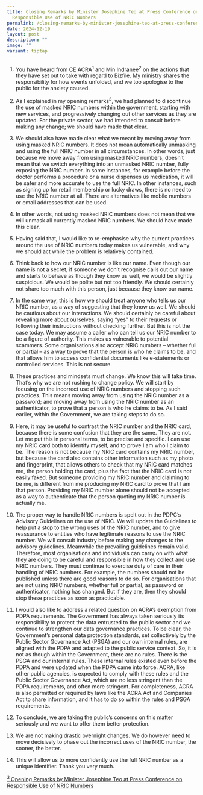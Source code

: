 ```yaml
---
title: Closing Remarks by Minister Josephine Teo at Press Conference on
  Responsible Use of NRIC Numbers
permalink: /closing-remarks-by-minister-josephine-teo-at-press-conference-on-responsible-use-of-nric-numbers/
date: 2024-12-19
layout: post
description: ""
image: ""
variant: tiptap
---
```

<ol data-tight="true" class="tight">
<li>
<p>You have heard from CE ACRA<sup>1</sup> and Min Indranee<sup>2</sup> on
the actions that they have set out to take with regard to Bizfile. My ministry
shares the responsibility for how events unfolded, and we too apologise
to the public for the anxiety caused.</p>
<p></p>
</li>
<li>
<p>As I explained in my opening remarks<sup>3</sup>, we had planned to discontinue
the use of masked NRIC numbers within the government, starting with new
services, and progressively changing out other services as they are updated.
For the private sector, we had intended to consult before making any change;
we should have made that clear.</p>
<p></p>
</li>
<li>
<p>We should also have made clear what we meant by moving away from using
masked NRIC numbers. It does not mean automatically unmasking and using
the full NRIC number in all circumstances. In other words, just because
we move away from using masked NRIC numbers, doesn’t mean that we switch
everything into an unmasked NRIC number, fully exposing the NRIC number.
In some instances, for example before the doctor performs a procedure or
a nurse dispenses us medication, it will be safer and more accurate to
use the full NRIC. In other instances, such as signing up for retail membership
or lucky draws, there is no need to use the NRIC number at all. There are
alternatives like mobile numbers or email addresses that can be used.</p>
<p></p>
</li>
<li>
<p>In other words, not using masked NRIC numbers does not mean that we will
unmask all currently masked NRIC numbers. We should have made this clear.</p>
<p></p>
</li>
<li>
<p>Having said that, I would like to re-emphasise why the current practices
around the use of NRIC numbers today makes us vulnerable, and why we should
act while the problem is relatively contained.</p>
<p></p>
</li>
<li>
<p>Think back to how our NRIC number is like our name. Even though our name
is not a secret, if someone we don’t recognise calls out our name and starts
to behave as though they know us well, we would be slightly suspicious.
We would be polite but not too friendly. We should certainly not share
too much with this person, just because they know our name.</p>
<p></p>
</li>
<li>
<p>In the same way, this is how we should treat anyone who tells us our NRIC
number, as a way of suggesting that they know us well. We should be cautious
about our interactions. We should certainly be careful about revealing
more about ourselves, saying “yes” to their requests or following their
instructions without checking further. But this is not the case today.
We may assume a caller who can tell us our NRIC number to be a figure of
authority. This makes us vulnerable to potential scammers. Some organisations
also accept NRIC numbers – whether full or partial – as a way to prove
that the person is who he claims to be, and that allows him to access confidential
documents like e-statements or controlled services. This is not secure.</p>
<p></p>
</li>
<li>
<p>These practices and mindsets must change. We know this will take time.
That’s why we are not rushing to change policy. We will start by focusing
on the incorrect use of NRIC numbers and stopping such practices. This
means moving away from using the NRIC number as a password; and moving
away from using the NRIC number as an authenticator, to prove that a person
is who he claims to be. As I said earlier, within the Government, we are
taking steps to do so.</p>
<p></p>
</li>
<li>
<p>Here, it may be useful to contrast the NRIC number and the NRIC card,
because there is some confusion that they are the same. They are not. Let
me put this in personal terms, to be precise and specific. I can use my
NRIC card both to identify myself, and to prove I am who I claim to be.
The reason is not because my NRIC card contains my NRIC number, but because
the card also contains other information such as my photo and fingerprint,
that allows others to check that my NRIC card matches me, the person holding
the card; plus the fact that the NRIC card is not easily faked. But someone
providing my NRIC number and claiming to be me, is different from me producing
my NRIC card to prove that I am that person. Providing my NRIC number alone
should not be accepted as a way to authenticate that the person quoting
my NRIC number is actually me.</p>
<p></p>
</li>
<li>
<p>The proper way to handle NRIC numbers is spelt out in the PDPC’s Advisory
Guidelines on the use of NRIC. We will update the Guidelines to help put
a stop to the wrong uses of the NRIC number, and to give reassurance to
entities who have legitimate reasons to use the NRIC number. We will consult
industry before making any changes to the advisory guidelines. Meanwhile
the prevailing guidelines remain valid. Therefore, most organisations and
individuals can carry on with what they are doing to be careful and responsible
in how they collect and use NRIC numbers. They must continue to exercise
duty of care in their handling of NRIC numbers. For example, the numbers
should not be published unless there are good reasons to do so. For organisations
that are not using NRIC numbers, whether full or partial, as password or
authenticator, nothing has changed. But if they are, then they should stop
these practices as soon as practicable.</p>
<p></p>
</li>
<li>
<p>I would also like to address a related question on ACRA’s exemption from
PDPA requirements. The Government has always taken seriously its responsibility
to protect the data entrusted to the public sector and we continue to strengthen
our data governance practices. To be clear, the Government’s personal data
protection standards, set collectively by the Public Sector Governance
Act (PSGA) and our own internal rules, are aligned with the PDPA and adapted
to the public service context. So, it is not as though within the Government,
there are no rules. There is the PSGA and our internal rules. These internal
rules existed even before the PDPA and were updated when the PDPA came
into force. ACRA, like other public agencies, is expected to comply with
these rules and the Public Sector Governance Act, which are no less stringent
than the PDPA requirements, and often more stringent. For completeness,
ACRA is also permitted or required by laws like the ACRA Act and Companies
Act to share information, and it has to do so within the rules and PSGA
requirements.</p>
<p></p>
</li>
<li>
<p>To conclude, we are taking the public’s concerns on this matter seriously
and we want to offer them better protection.</p>
<p></p>
</li>
<li>
<p>We are not making drastic overnight changes. We do however need to move
decisively to phase out the incorrect uses of the NRIC number, the sooner,
the better.</p>
<p></p>
</li>
<li>
<p>This will allow us to more confidently use the full NRIC number as a unique
identifier. Thank you very much.</p>
</li>
</ol>
<p></p>
<p><a href="https://www.mddi.gov.sg/opening-remarks-by-minister-josephine-teo-at-press-conference-on-responsible-use-of-nric-numbers/" rel="noopener nofollow" target="_blank"><sup>3 </sup>Opening Remarks by Minister Josephine Teo at Press Conference on Responsible Use of NRIC Numbers</a>
</p>